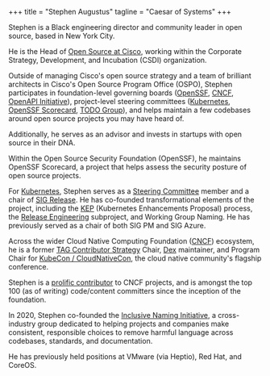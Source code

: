 +++
title = "Stephen Augustus"
tagline = "Caesar of Systems"
+++

Stephen is a Black engineering director and community leader in open source, based in New York City.

He is the Head of [Open Source at Cisco][cisco-open], working within the
Corporate Strategy, Development, and Incubation (CSDI) organization.

Outside of managing Cisco's open source strategy and a team of brilliant architects in Cisco's Open Source Program Office (OSPO), Stephen participates in foundation-level governing boards ([OpenSSF][ossf], [CNCF][cncf], [OpenAPI Initiative][oapi]), project-level steering committees ([Kubernetes][k8s], [OpenSSF Scorecard][scorecard], [TODO Group][todo]), and helps maintain a few codebases around open source projects you may have heard of.

Additionally, he serves as an advisor and invests in startups with open source in their DNA.

Within the Open Source Security Foundation (OpenSSF), he maintains OpenSSF Scorecard, a project that helps assess the security posture of open source projects.

For [Kubernetes][k8s], Stephen serves as a [Steering Committee][k8s-steering] member and a chair of [SIG Release][sig-release].
He has co-founded transformational elements of the project, including the [KEP][enhancements] (Kubernetes Enhancements Proposal) process, the [Release Engineering][releng] subproject, and Working Group Naming. He has previously served as a chair of both SIG PM and SIG Azure.

Across the wider Cloud Native Computing Foundation ([CNCF][cncf]) ecosystem, he is a former [TAG Contributor Strategy][contrib-strat] Chair, [Dex][dex] maintainer, and Program Chair for [KubeCon / CloudNativeCon][kubecon], the cloud native community's flagship conference.

Stephen is a [prolific contributor][devstats] to CNCF projects, and is amongst the top 100 (as of writing) code/content committers since the inception of the foundation.

In 2020, Stephen co-founded the [Inclusive Naming Initiative][ini], a
cross-industry group dedicated to helping projects and companies make
consistent, responsible choices to remove harmful language across codebases,
standards, and documentation.

He has previously held positions at VMware (via Heptio), Red Hat, and CoreOS.

<!-- FIXME:
This is a low-effort way to do link verification for Mastodon.

Consider rolling this into the partials for the theme:
https://github.com/escalate/hugo-split-theme/blob/master/layouts/partials/links.html
-->
<!-- markdownlint-disable-next-line MD033 -->
<a rel="me" href="https://hachyderm.io/@justaugustus"></a>

[cisco-open]: https://opensource.cisco.com/
[cncf]: https://www.cncf.io/
[contrib-strat]: https://github.com/cncf/tag-contributor-strategy
[devstats]: https://all.devstats.cncf.io/d/22/prs-authors-table?orgId=1
[dex]: https://github.com/dexidp/dex
[enhancements]: https://git.k8s.io/enhancements
[ini]: https://inclusivenaming.org/
[k8s]: https://kubernetes.io/
[k8s-steering]: https://git.k8s.io/steering
[kubecon]: https://kubecon.io
[oapi]: https://www.openapis.org/
[ossf]: https://openssf.org/
[releng]: https://git.k8s.io/community/sig-release#release-engineering
[scorecard]: https://github.com/ossf/scorecard
[sig-release]: https://git.k8s.io/community/sig-release
[todo]: https://todogroup.org/
